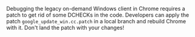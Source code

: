 Debugging the legacy on-demand Windows client in Chrome requires a
patch to get rid of some DCHECKs in the code. Developers can apply the
patch `google_update_win.cc.patch` in a local branch and rebuild
Chrome with it. Don't land the patch with your changes!